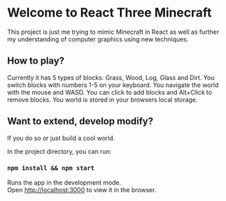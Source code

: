 # Welcome to React Three Minecraft

This project is just me trying to mimic Minecraft in React as well as further my understanding of computer graphics using new techniques. 

## How to play?

Currently it has 5 types of blocks: Grass, Wood, Log, Glass and Dirt.
You switch blocks with numbers 1-5 on your keyboard.
You navigate the world with the mouse and WASD.
You can click to add blocks and Alt+Click to remove blocks.
You world is stored in your browsers local storage.

## Want to extend, develop modify?

If you do so or just build a cool world. 

In the project directory, you can run:

### `npm install && npm start`

Runs the app in the development mode.<br />
Open [http://localhost:3000](http://localhost:3000) to view it in the browser.

<br />


